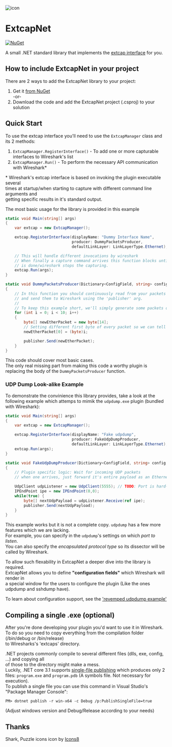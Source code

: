 ![icon](https://raw.githubusercontent.com/theXappy/ExtcapNet/main/media/icon.png)
# ExtcapNet
[![NuGet][nuget-image]][nuget-link]

A small .NET standard library that implements the [extcap interface](https://www.wireshark.org/docs/man-pages/extcap.html) for you.

## How to include ExtcapNet in your project
There are 2 ways to add the ExtcapNet library to your project:

1. Get it [from NuGet][nuget-link]\
-or-
2. Download the code and add the ExtcapNet project (.csproj) to your solution


## Quick Start
To use the extcap interface you'll need to use the `ExtcapManager` class and its 2 methods:
1. `ExtcapManager.RegisterInterface()` - To add one or more capturable interfaces to Wireshark's list
2. `ExtcapManager.Run()` - To perform the necessary API communication with Wireshark*

\* Wireshark's extcap interface is based on invoking the plugin executable several  
times at startup/when starting to capture with different command line arguments and  
getting specific results in it's standard output.

The most basic usage for the library is provided in this example
```C#
static void Main(string[] args)
{
    var extcap = new ExtcapManager();

    extcap.RegisterInterface(displayName: "Dummy Interface Name",
                             producer: DummyPacketsProducer,
                             defaultLinkLayer: LinkLayerType.Ethernet);

    // This will handle different invocations by wireshark
    // When finally a capture command arrives this function blocks until 'DummyPacketsProducer'
    // is done/wireshark stops the capturing.
    extcap.Run(args);
}

static void DummyPacketsProducer(Dictionary<ConfigField, string> config, IPacketsPublisher publisher)
{
    // In this function you should continuously read from your packets source
    // and send them to Wireshark using the 'publisher' arg.
    //
    // To keep this example short, we'll simply generate some packets ourselves.
    for (int i = 0; i < 10; i++)
    {
        byte[] newEtherPacket = new byte[14];
        // Setting different first byte of every packet so we can tell them apart
        newEtherPacket[0] = (byte)i;

        publisher.Send(newEtherPacket);
    }
}
```

This code should cover most basic cases.  
The only real missing part from making this code a worthy plugin is replacing the body of the `DummyPacketsProducer` function.

### UDP Dump Look-alike Example
To demonstrate the convinience this library provides, take a look at the following example which attemps to mimik the `udpdump.exe` plugin (bundled with Wireshark):
```C#
static void Main(string[] args)
{
    var extcap = new ExtcapManager();

    extcap.RegisterInterface(displayName: "Fake udpdump",
                             producer: FakeUdpDumpProducer,
                             defaultLinkLayer: LinkLayerType.Ethernet); // TODO: Only supports Ethernet inside UDP
    extcap.Run(args);
}

static void FakeUdpDumpProducer(Dictionary<ConfigField, string> config, IPacketsPublisher publisher)
{
    // Plugin specific logic: Wait for incoming UDP packets
    // when one arrives, just forward it's entire payload as an Ethernet packet to Wireshark

    UdpClient udpListener = new UdpClient(5555); // TODO: Port is hard-coded
    IPEndPoint ipe = new IPEndPoint(0,0);
    while(true) {
        byte[] nextUdpPayload = udpListener.Receive(ref ipe);
        publisher.Send(nextUdpPayload);
    }
}
```
This example works but it is not a complete copy. `udpdump` has a few more features which we are lacking.  
For example, you can specify in the `udpdump`'s settings on which *port to listen*.  
You can also specify the *encapsulated protocol type* so its dissector will be called by Wireshark.

To allow such flexability in ExtcapNet a deeper dive into the library is required.  
ExtcapNet allows you to define **"configuration fields"** which Wireshark will render in  
a special window for the users to configure the plugin (Like the ones udpdump and sshdump have).

To learn about configuration support, see the ['revemped udpdump example'](https://github.com/theXappy/ExtcapNet/blob/main/revemped_udpdump_example.md)

## Compiling a single .exe (optional)
After you're done developing your plugin you'd want to use it in Wireshark.  
To do so you need to copy everything from the compilation folder (/bin/debug or /bin/release)  
to Wiresharks's 'extcaps' directory.

.NET projects commonly compile to several different files (dlls, exe, config, ...) and copying all  
of those to the directory might make a mess.  
Luckily, .NET core 3.1 supports [single-file publishing](https://docs.microsoft.com/en-us/dotnet/core/deploying/single-file) which produces only 2 files: `program.exe` and `program.pdb` (A symbols file. Not necessary for execution).  
To publish a single file you can use this command in Visual Studio's "Package Manager Console":  
```
PM> dotnet publish -r win-x64 -c Debug /p:PublishSingleFile=true
```  
(Adjust windows version and Debug/Release according to your needs)

## Thanks
Shark, Puzzle icons icon by [Icons8](https://icons8.com/)

[nuget-image]: https://img.shields.io/nuget/v/ExtcapNet
[nuget-link]: https://www.nuget.org/packages/ExtcapNet/
